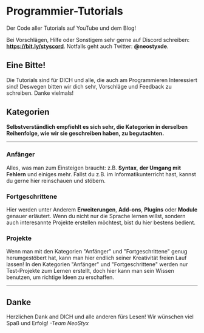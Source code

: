 
# Programmier-Tutorials
Der Code aller Tutorials auf YouTube und dem Blog!

Bei Vorschlägen, Hilfe oder Sonstigem sehr gerne auf Discord schreiben:
**https://bit.ly/styscord**. Notfalls geht auch Twitter: **@neostyxde**.

## Eine Bitte!
Die Tutorials sind für DICH und alle, die auch am Programmieren Interessiert sind! Deswegen bitten wir dich sehr, Vorschläge und Feedback zu schreiben. Danke vielmals!

## Kategorien
**Selbstverständlich empfiehlt es sich sehr, die Kategorien in derselben Reihenfolge, wie wir sie geschreiben haben, zu begutachten.**
***

 ### Anfänger
Alles, was man zum Einsteigen braucht: z.B. **Syntax**, **der Umgang mit Fehlern** und einiges mehr. Fallst du z.B. im Informatikunterricht hast, kannst du gerne hier reinschauen und stöbern.

 ### Fortgeschrittene
 Hier werden unter Anderem **Erweiterungen**, **Add-ons**, **Plugins** oder **Module** genauer erläutert. Wenn du nicht nur die Sprache lernen willst, sondern auch interesannte Projekte erstellen möchtest, bist du hier bestens bedient.
 
 ### Projekte
 Wenn man mit den Kategorien "Anfänger" und "Fortgeschrittene" genug herumgestöbert hat, kann man hier endlich seiner Kreativität freien Lauf lassen! In den Kategorien "Anfänger" und "Fortgeschrittene" werden nur Test-Projekte zum Lernen erstellt, doch hier kann man sein Wissen benutzen, um richtige Ideen zu erschaffen.
 ***
 
 ## Danke
 Herzlichen Dank and DICH und alle anderen fürs Lesen! Wir wünschen viel Spaß und Erfolg!
 *-Team NeoStyx*
